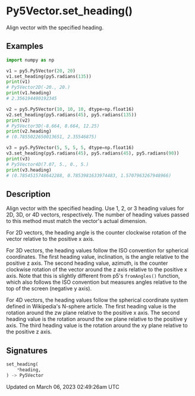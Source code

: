 # Py5Vector.set_heading()

Align vector with the specified heading.

## Examples

<div class="example-table">

<div class="example-row"><div class="example-cell-image">

</div><div class="example-cell-code">

```python
import numpy as np

v1 = py5.Py5Vector(20, 20)
v1.set_heading(py5.radians(135))
print(v1)
# Py5Vector2D(-20., 20.)
print(v1.heading)
# 2.356194490192345

v2 = py5.Py5Vector(10, 10, 10, dtype=np.float16)
v2.set_heading(py5.radians(45), py5.radians(135))
print(v2)
# Py5Vector3D(-8.664, 8.664, 12.25)
print(v2.heading)
# (0.7855022650013651, 2.35546875)

v3 = py5.Py5Vector(5, 5, 5, 5, dtype=np.float16)
v3.set_heading(py5.radians(45), py5.radians(45), py5.radians(90))
print(v3)
# Py5Vector4D(7.07, 5., 0., 5.)
print(v3.heading)
# (0.7854515748642288, 0.7853981633974483, 1.5707963267948966)
```

</div></div>

</div>

## Description

Align vector with the specified heading. Use 1, 2, or 3 heading values for 2D, 3D, or 4D vectors, respectively. The number of heading values passed to this method must match the vector's actual dimension.

For 2D vectors, the heading angle is the counter clockwise rotation of the vector relative to the positive x axis.

For 3D vectors, the heading values follow the ISO convention for spherical coordinates. The first heading value, inclination, is the angle relative to the positive z axis. The second heading value, azimuth, is the counter clockwise rotation of the vector around the z axis relative to the positive x axis. Note that this is slightly different from p5's `fromAngles()` function, which also follows the ISO convention but measures angles relative to the top of the screen (negative y axis).

For 4D vectors, the heading values follow the spherical coordinate system defined in Wikipedia's N-sphere article. The first heading value is the rotation around the zw plane relative to the positive x axis. The second heading value is the rotation around the xw plane relative to the positive y axis. The third heading value is the rotation around the xy plane relative to the positive z axis.

## Signatures

```python
set_heading(
    *heading,
) -> Py5Vector
```

Updated on March 06, 2023 02:49:26am UTC
